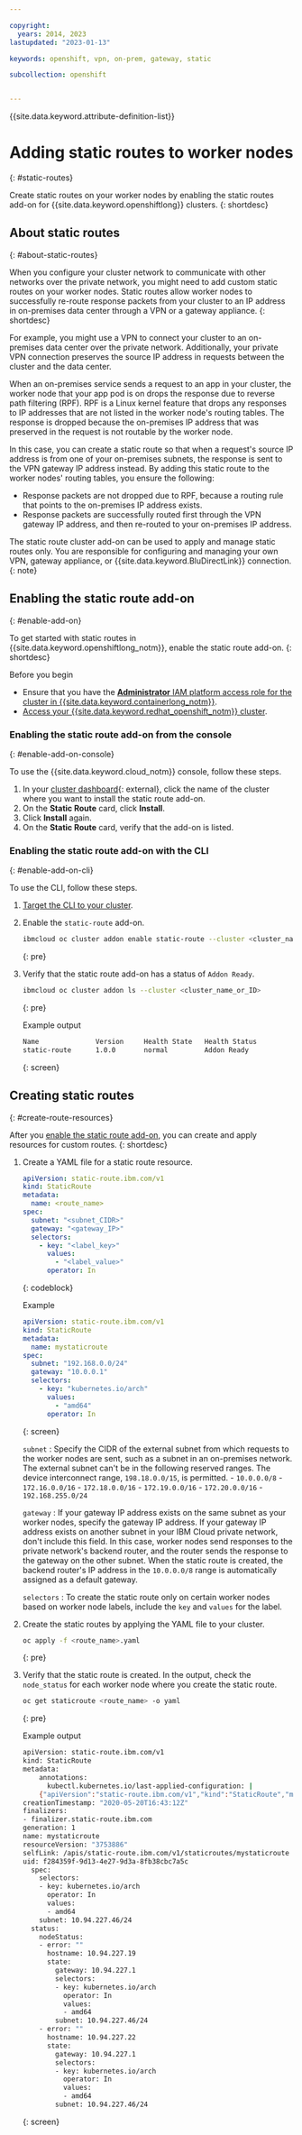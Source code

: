 ```yaml
---

copyright: 
  years: 2014, 2023
lastupdated: "2023-01-13"

keywords: openshift, vpn, on-prem, gateway, static

subcollection: openshift


---
```


{{site.data.keyword.attribute-definition-list}}




# Adding static routes to worker nodes
{: #static-routes}

Create static routes on your worker nodes by enabling the static routes add-on for {{site.data.keyword.openshiftlong}} clusters.
{: shortdesc}

## About static routes
{: #about-static-routes}

When you configure your cluster network to communicate with other networks over the private network, you might need to add custom static routes on your worker nodes. Static routes allow worker nodes to successfully re-route response packets from your cluster to an IP address in on-premises data center through a VPN or a gateway appliance.
{: shortdesc}

For example, you might use a VPN to connect your cluster to an on-premises data center over the private network. Additionally, your private VPN connection preserves the source IP address in requests between the cluster and the data center.

When an on-premises service sends a request to an app in your cluster, the worker node that your app pod is on drops the response due to reverse path filtering (RPF). RPF is a Linux kernel feature that drops any responses to IP addresses that are not listed in the worker node's routing tables. The response is dropped because the on-premises IP address that was preserved in the request is not routable by the worker node.

In this case, you can create a static route so that when a request's source IP address is from one of your on-premises subnets, the response is sent to the VPN gateway IP address instead. By adding this static route to the worker nodes' routing tables, you ensure the following:
* Response packets are not dropped due to RPF, because a routing rule that points to the on-premises IP address exists.
* Response packets are successfully routed first through the VPN gateway IP address, and then re-routed to your on-premises IP address.

The static route cluster add-on can be used to apply and manage static routes only. You are responsible for configuring and managing your own VPN, gateway appliance, or {{site.data.keyword.BluDirectLink}} connection.
{: note}



## Enabling the static route add-on
{: #enable-add-on}

To get started with static routes in {{site.data.keyword.openshiftlong_notm}}, enable the static route add-on.
{: shortdesc}

Before you begin

- Ensure that you have the [**Administrator** IAM platform access role for the cluster in {{site.data.keyword.containerlong_notm}}](/docs/openshift?topic=openshift-users#checking-perms).
- [Access your {{site.data.keyword.redhat_openshift_notm}} cluster](/docs/openshift?topic=openshift-access_cluster).

### Enabling the static route add-on from the console
{: #enable-add-on-console}

To use the {{site.data.keyword.cloud_notm}} console, follow these steps.

1. In your [cluster dashboard](https://cloud.ibm.com/kubernetes/clusters){: external}, click the name of the cluster where you want to install the static route add-on.
1. On the **Static Route** card, click **Install**.
1. Click **Install** again.
1. On the **Static Route** card, verify that the add-on is listed.


### Enabling the static route add-on with the CLI
{: #enable-add-on-cli}

To use the CLI, follow these steps.

1. [Target the CLI to your cluster](/docs/containers?topic=containers-cs_cli_install#cs_cli_configure).

2. Enable the `static-route` add-on.

    ```sh
    ibmcloud oc cluster addon enable static-route --cluster <cluster_name_or_ID>
    ```
    {: pre}

3. Verify that the static route add-on has a status of `Addon Ready`.

    ```sh
    ibmcloud oc cluster addon ls --cluster <cluster_name_or_ID>
    ```
    {: pre}

    Example output
    
    ```sh
    Name              Version     Health State   Health Status
    static-route      1.0.0       normal         Addon Ready
    ```
    {: screen}



## Creating static routes
{: #create-route-resources}

After you [enable the static route add-on](#enable-add-on), you can create and apply resources for custom routes.
{: shortdesc}

1. Create a YAML file for a static route resource.

    ```yaml
    apiVersion: static-route.ibm.com/v1
    kind: StaticRoute
    metadata:
      name: <route_name>
    spec:
      subnet: "<subnet_CIDR>"
      gateway: "<gateway_IP>"
      selectors:
        - key: "<label_key>"
          values:
            - "<label_value>"
          operator: In
    ```
    {: codeblock}

    Example
    
    ```yaml
    apiVersion: static-route.ibm.com/v1
    kind: StaticRoute
    metadata:
      name: mystaticroute
    spec:
      subnet: "192.168.0.0/24"
      gateway: "10.0.0.1"
      selectors:
        - key: "kubernetes.io/arch"
          values:
            - "amd64"
          operator: In
    ```
    {: screen}

    `subnet`
    :   Specify the CIDR of the external subnet from which requests to the worker nodes are sent, such as a subnet in an on-premises network. The external subnet can't be in the following reserved ranges. The device interconnect range, `198.18.0.0/15`, is permitted.
        - `10.0.0.0/8`
        - `172.16.0.0/16`
        - `172.18.0.0/16`
        - `172.19.0.0/16`
        - `172.20.0.0/16`
        - `192.168.255.0/24`
        
    `gateway`
    :   If your gateway IP address exists on the same subnet as your worker nodes, specify the gateway IP address. If your gateway IP address exists on another subnet in your IBM Cloud private network, don't include this field. In this case, worker nodes send responses to the private network's backend router, and the router sends the response to the gateway on the other subnet. When the static route is created, the backend router's IP address in the `10.0.0.0/8` range is automatically assigned as a default gateway.
    
    `selectors`
    :   To create the static route only on certain worker nodes based on worker node labels, include the `key` and `values` for the label.


2. Create the static routes by applying the YAML file to your cluster.

    ```sh
    oc apply -f <route_name>.yaml
    ```
    {: pre}

3. Verify that the static route is created. In the output, check the `node_status` for each worker node where you create the static route.

    ```sh
    oc get staticroute <route_name> -o yaml
    ```
    {: pre}

    Example output
    
    ```sh
    apiVersion: static-route.ibm.com/v1
    kind: StaticRoute
    metadata:
        annotations:
          kubectl.kubernetes.io/last-applied-configuration: |
        {"apiVersion":"static-route.ibm.com/v1","kind":"StaticRoute","metadata":{"annotations":{},"name":"mystaticroute"},"spec":{"selectors":[{"key":"kubernetes.io/arch","operator":"In","values":["amd64"]}],"subnet":"10.94.227.46/24"}}
    creationTimestamp: "2020-05-20T16:43:12Z"
    finalizers:
    - finalizer.static-route.ibm.com
    generation: 1
    name: mystaticroute
    resourceVersion: "3753886"
    selfLink: /apis/static-route.ibm.com/v1/staticroutes/mystaticroute
    uid: f284359f-9d13-4e27-9d3a-8fb38cbc7a5c
      spec:
        selectors:
        - key: kubernetes.io/arch
          operator: In
          values:
          - amd64
        subnet: 10.94.227.46/24
      status:
        nodeStatus:
        - error: ""
          hostname: 10.94.227.19
          state:
            gateway: 10.94.227.1
            selectors:
            - key: kubernetes.io/arch
              operator: In
              values:
              - amd64
            subnet: 10.94.227.46/24
        - error: ""
          hostname: 10.94.227.22
          state:
            gateway: 10.94.227.1
            selectors:
            - key: kubernetes.io/arch
              operator: In
              values:
              - amd64
            subnet: 10.94.227.46/24
    ```
    {: screen}







